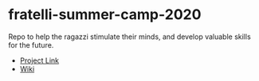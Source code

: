 # fratelli-summer-camp-2020
Repo to help the ragazzi stimulate their minds, and develop valuable skills for the future.

- [Project Link](https://github.com/users/alphonso77/projects/1)
- [Wiki](https://github.com/alphonso77/fratelli-summer-camp-2020/wiki)
